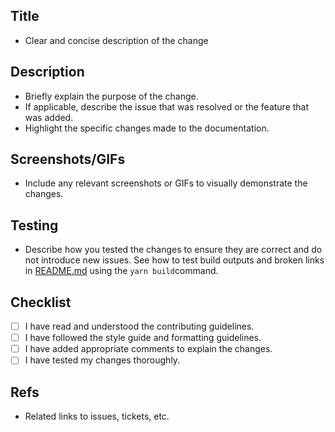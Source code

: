 ## Title
* Clear and concise description of the change

## Description

* Briefly explain the purpose of the change.
* If applicable, describe the issue that was resolved or the feature that was added.
* Highlight the specific changes made to the documentation.

## Screenshots/GIFs

* Include any relevant screenshots or GIFs to visually demonstrate the changes.

## Testing

* Describe how you tested the changes to ensure they are correct and do not introduce new issues. See how to test build outputs and broken links in [README.md](/README.md) using the `yarn build`command.

## Checklist

- [ ] I have read and understood the contributing guidelines.
- [ ] I have followed the style guide and formatting guidelines.
- [ ] I have added appropriate comments to explain the changes.
- [ ] I have tested my changes thoroughly.

## Refs

* Related links to issues, tickets, etc.